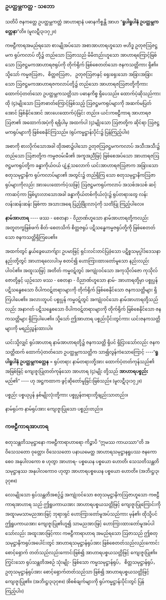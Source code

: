### ဥပတ္ထမ္ဘကတ္တ - သဘော

သတိပိ ဇနကတ္တေ ဥပတ္ထမ္ဘကတ္တံ အာဟာရာနံ ပဓာနကိစ္စန္တိ အာဟ “**ရူပါရူပါနံ ဥပတ္ထမ္ဘကတ္တေနာ**”တိ။
<r>(မူလဋီ၊၃၊၁၇၂။)</r>

ကဗဠီကာရအမည်ရသော စားမျိုအပ်သော အစာအာဟာရဟူသော ဗဟိဒ္ဓ ဥတုဇဩဇဋ္ဌမက ရုပ်ကလာပ်
တို့၌ တည်သော ဩဇာသည် မိမိတည်းဟူသော အာဟာရကြောင့်ဖြစ်သော ဩဇဋ္ဌမကအာဟာရဇရုပ်ကို
တိုက်ရိုက် ဖြစ်စေတတ်သော ဇနကသတ္တိကား ရှိ၏။ သို့သော် ကမ္မဇဩဇာ， စိတ္တဇဩဇာ， ဥတုဇဩဇာနှင့်
ရှေးရှေးသော အခြားအခြားသော ဩဇဋ္ဌမကအာဟာရဇကလာပ်တို့၌ တည်သော အာဟာရဇဩဇာတို့ကိုကား
ထောက်ပံ့တတ်သော ဥပတ္ထမ္ဘကသတ္တိသာ ပဓာနကိစ္စ ရှိပေသည်။ ထောက်ပံ့ဆိုသည်ကား ထို (၄)မျိုးသော
ဩဇာဓာတ်ကြောင့်ဖြစ်သည့် ဩဇဋ္ဌမကရုပ်များကို အဆက်မပြတ်အောင် ဖြစ်နိုင်အောင် အားပေးထောက်ပံ့ခြင်း
တည်း။ ယင်းကဗဠီကာရ အာဟာရဇဩဇာ၏ အထောက်အပံ့ကို ရရှိပါမှ အထက်ပါ (၄)မျိုးသော ဩဇာတို့က
ဆိုင်ရာ ဩဇဋ္ဌမကရုပ်များကို ဖြစ်စေနိုင်ကြသည်။ (ရုပ်ကမ္မဋ္ဌာန်းပိုင်း၌ ပြန်ကြည့်ပါ။)

အစာကို စားလိုက်သောအခါ ထိုအစာ၌ပါသော ဥတုဇဩဇဋ္ဌမကကလာပ် အသီးအသီး၌ တည်သော
ဩဇာတို့က ကမ္မဇဝမ်းမီး၏ အကူအညီဖြင့် ဖြစ်စေအပ်သော အာဟာရဇဩဇဋ္ဌမကရုပ်တို့က ခန္ဓာကိုယ်ဝယ်
ပျံ့နှံ့သလောက် ယင်းအာဟာရဇဩဇာက အခြားသော စတုသမုဋ္ဌာနိက ရုပ်ကလာပ်များ၏ အတွင်း၌ တည်ရှိကြ
သော စတုသမုဋ္ဌာနိကဩဇာရုပ်များကိုလည်း အားပေးထောက်ပံ့သဖြင့် ဩဇဋ္ဌမကရုပ်ကလာပ် အသစ်အသစ်
ဆင့်ကာဆင့်ကာ ဖြစ်ပွားလာသောအခါ ခန္ဓာကိုယ်တစ်ကိုယ်လုံး၌ ရုပ်တရားတွေ လန်းလန်းဆန်းဆန်း ဖြစ်ကာ
အသားအရေ ပြည့်ဖြိုးလာပုံကို သတိပြု ကြည့်ပါလေ။

**နာမ်အာဟာရ** ---- ဖဿ - စေတနာ - ဝိညာဏ်ဟူသော နာမ်အာဟာရတို့ကလည်း အတူတကွဖြစ်ဖက်
စိတ်-စေတသိက် စိတ္တဇရုပ် ပဋိသန္ဓေကမ္မဇရုပ်တို့ကို ဖြစ်စေတတ်သော ဇနကသတ္တိရှိကြပေ၏။

အထက်တွင် နွယ်ခွေယောက်ျား ဥပမာဖြင့် ရှင်းလင်းတင်ပြခဲ့သော ပဋိစ္စသမုပ္ပါဒ်ဒေသနာနည်းတို့တွင်
အာဟာရလေးပါးမှ စတင်၍ ဟောကြားထားတော်မူသော နည်းလည်းပါဝင်၏။ အထူးသဖြင့် အတိတ် ကမ္မဝဋ်တွင်
အကျုံးဝင်သော အကုသိုလ်ဇော ကုသိုလ်ဇောတို့နှင့် ယှဉ်သော ဖဿ - စေတနာ - ဝိညာဏ်ဟူသော နာမ်-
အာဟာရတို့မှာ ပစ္စုပ္ပန်ပဋိသန္ဓေစသော ဝိပါကဝဋ်တရားများကို တိုက်ရိုက် ဖြစ်စေနိုင်သော ဇနကသတ္တိများ
ရှိကြပါပေ၏။ အလားတူပင် ပစ္စုပ္ပန် ကမ္မဝဋ်တွင် အကျုံးဝင်သော နာမ်အာဟာရတို့သည်လည်း အနာဂတ်
ပဋိသန္ဓေစသော ဝိပါကဝဋ်တရားများကို တိုက်ရိုက် ဖြစ်စေနိုင်သော ဇနကသတ္တိများ ရှိကြပါပေ၏။ သို့သော်
ဤအာဟာရ ပစ္စည်းပိုင်းတွင်ကား ယင်းဇနကသတ္တိများကို မရည်ညွှန်းထားပါ။

ယင်းသို့လျှင် ရုပ်အာဟာရ နာမ်အာဟာရတို့၌ ဇနကသတ္တိ ရှိပင် ရှိငြားသော်လည်း ဇနကသတ္တိထက်
ထောက်ပံ့တတ်သော ဥပတ္ထမ္ဘကသတ္တိက သာ၍လွန်ကဲသောကြောင့် ----“**ရူပါရူပါနံ ဥပတ္ထမ္ဘကတ္တေန** = ရုပ်တရား
နာမ်တရားတို့အား ထောက်ပံ့တတ်ကုန်သည်၏ အဖြစ်ဖြင့် ကျေးဇူးပြုတတ်ကုန်သော အာဟာရ (၄)မျိုး
တို့သည် **အာဟာရပစ္စည်း** မည်၏” ---- ဟု အဋ္ဌကထာက ဖွင့်ဆိုတော်မူခြင်းဖြစ်သည်။ (မူလဋီ၊၃၊၁၇၂။)

ပစ္စည်း ပစ္စယုပ္ပန် နှစ်မျိုးလုံးတို့ကား ပစ္စုပ္ပန်တရားတို့ချည်းသာတည်း။

နာမ်ရုပ်က နာမ်ရုပ်အား ကျေးဇူးပြုသော ပစ္စည်းတည်း။

### ကဗဠီကာရအာဟာရ

စတုသန္တတိသမုဋ္ဌာနော ကဗဠီကာရာဟာရော ကိဉ္စာပိ “ဣမဿ ကာယဿာ”တိ အဝိသေသတော ဝုတ္တော၊
ဝိသေသတော ပနာယမေတ္ထ အာဟာရသမုဋ္ဌာနရူပဿ ဇနကော စေ၀ အနုပါလကော စ ဟုတွာ အာဟာရ-
ပစ္စယေန ပစ္စယော ဟောတိ၊ သေသတိသန္တတိ သမုဋ္ဌာနဿ အနုပါလကော၀ ဟုတွာ အာဟာရပစ္စယေန
ပစ္စယော ဟောတိ။ (အဘိ၊ဋ္ဌ၊၃၊၃၇၈။)

လေးမျိုးသော ရုပ်သန္တတိအစဉ်၌ အကျုံးဝင်သော စတုသမုဋ္ဌာနိကဩဇာဟူသော ကဗဠီကာရအာဟာရ
သည် ဤရူပကာယအား အာဟာရပစ္စယသတ္တိဖြင့် ကျေးဇူးပြုကြောင်းကို အထူးမမသာမညအားဖြင့် ဘုရားရှင်
ဟောကြားတော်မူအပ်သည်ကား မှန်၏၊ ထိုသို့ပင် ဤရူပကာယအား ကျေးဇူးပြု၏ဟူ၍ သာမညအားဖြင့်
ဟောကြားထားတော်မူအပ်ပါသော်လည်း အထူးအားဖြင့်ကား ကဗဠီကာရာဟာရ အမည်ရသော ဩဇာသည်
ဤစတုသမုဋ္ဌာနိကရုပ်အပေါင်းတွင် အာဟာရသမုဋ္ဌာန်ရုပ်အား ဖြစ်စေတတ်သည်လည်းကောင်း စောင့်ရှောက်
တတ်သည်လည်းကောင်းဖြစ်၍ အာဟာရပစ္စယသတ္တိဖြင့် ကျေးဇူးပြု၏။ ကြွင်းသော ရုပ်သန္တတိအစဉ် သုံးမျိုး-
ဖြစ်သော ကမ္မသမုဋ္ဌာန်ရုပ်， စိတ္တသမုဋ္ဌာန်ရုပ်， ဥတုသမုဋ္ဌာန်ရုပ်အား စောင့်ရှောက်တတ်သည်သာ ဖြစ်၍
အာဟာရပစ္စယသတ္တိဖြင့် ကျေးဇူးပြု၏။ (အဘိ၊ဋ္ဌ၊၃၊၃၇၈။) (စိစစ်ချက်များကို ရုပ်ကမ္မဋ္ဌာန်းပိုင်းတွင် ပြန်ကြည့်ပါ၊၊)
